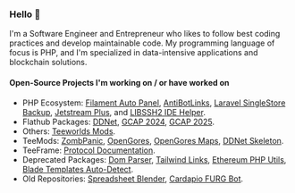 ### Hello 👋

I'm a Software Engineer and Entrepreneur who likes to follow best coding practices and develop maintainable code. My programming language of focus is PHP, and I'm specialized in data-intensive applications and blockchain solutions.

####  Open-Source Projects I'm working on / or have worked on

- PHP Ecosystem: [Filament Auto Panel](https://github.com/miguilimzero/filament-auto-panel), [AntiBotLinks](https://github.com/miguilimzero/antibotlinks), [Laravel SingleStore Backup](https://github.com/miguilimzero/laravel-singlestore-backup), [Jetstream Plus](https://github.com/cryptounifier/jetstream-plus), and [LIBSSH2 IDE Helper](https://github.com/miguilimzero/libssh2-ide-helper).
- Flathub Packages: [DDNet](https://github.com/flathub/tw.ddnet.ddnet), [GCAP 2024](https://github.com/flathub/br.gov.fazenda.receita.irpf2024), [GCAP 2025](https://github.com/flathub/br.gov.fazenda.receita.irpf2025).
- Others: [Teeworlds Mods](https://github.com/miguilimzero/teeworlds-mods).
- TeeMods: [ZombPanic](https://github.com/teemods/zombpanic), [OpenGores](https://github.com/teemods/opengores), [OpenGores Maps](https://github.com/teemods/opengores-maps), [DDNet Skeleton](https://github.com/teemods/ddnet-skeleton).
- TeeFrame: [Protocol Documentation](https://github.com/teeframe/protocol-documentation).
- Deprecated Packages: [Dom Parser](https://github.com/miguilimzero/dom-parser), [Tailwind Links](https://github.com/miguilimzero/tailwind-links), [Ethereum PHP Utils](https://github.com/miguilimzero/ethereum-php-utils), [Blade Templates Auto-Detect](https://github.com/miguilimzero/blade-templates-autodetect).
- Old Repositories: [Spreadsheet Blender](https://github.com/miguilimzero/spreadsheet-blender), [Cardapio FURG Bot](https://github.com/miguilimzero/cardapio-furg-bot).
